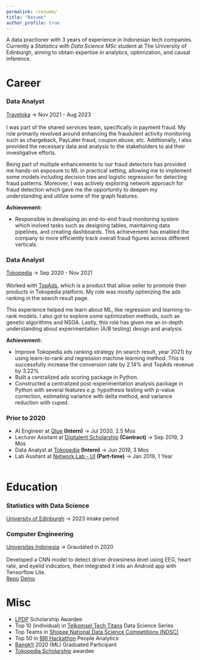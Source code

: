 ```yaml
---
permalink: /resume/
title: "Resume"
author_profile: true
---
```


A data practioner with 3 years of experience in Indonesian tech companies. Currently a _Statistics with Data Science MSc_ student at The University of Edinburgh, aiming to obtain expertise in analytics, optimization, and causal inference.

# Career
### **Data Analyst** 
[Traveloka](https://traveloka.com) &#8594; Nov 2021 - Aug 2023 <br><br>
I was part of the shared services team, specifically in payment fraud. My role primarily revolved around enhancing the fraudulent activity monitoring such as chargeback, PayLater fraud, coupon abuse, etc. Additionally, I also provided the necessary data and analysis to the stakeholders to aid their investigative efforts.

Being part of multiple enhancements to our fraud detectors has provided me hands-on exposure to ML in practical setting, allowing me to implement some models including decision tree and logistic regression for detecting fraud patterns. Moreover, I was actively exploring network approach for fraud detection which gave me the opportunity to deepen my understanding and utilize some of the graph features.

**Achievement:**
- Responsible in developing an end-to-end fraud monitoring system which inolved tasks such as designing tables, maintaining data pipelines, and creating dashboards. This achievement has enabled the company to more efficiently track overall fraud figures across different verticals.

### **Data Analyst**
[Tokopedia](https://tokopedia.com) &#8594; Sep 2020 - Nov 2021 <br><br>
Worked with [TopAds](https://seller.tokopedia.com/edu/about-topads/iklan/), which is a product that allow seller to promote their products in Tokopedia platform. My role was mostly optimizing the ads ranking in the search result page. 

This experience helped me learn about ML, like regression and learning-to-rank models. I also got to explore some optimization methods, such as genetic algorithms and NSGA. Lastly, this role has given me an in-depth understanding about experimentation (A/B testing) design and analysis.

**Achievement:**
- Improve Tokopedia ads ranking strategy (in search result, year 2021) by using learn-to-rank and regression machine learning method. This is successfully increase the conversion rate by 2.14% and TopAds revenue by 3.22%
- Built a centralized ads scoring package in Python.
- Constructed a centralized post-experimentation analysis package in Python with several features _e.g._ hypothesis testing with p-value correction, estimating variance with delta method, and variance reduction with cuped.

### **Prior to 2020**
- AI Engineer at [Qlue](https://www.qlue.co.id/) **(Intern)** &#8594; Jul 2020, 2.5 Mos
- Lecturer Assitant at [Digitalent Scholarship](https://digitalent.kominfo.go.id/) **(Contract)** &#8594; Sep 2019, 3 Mos
- Data Analyst at [Tokopedia](https://tokopedia.com) **(Intern)** &#8594; Jun 2019, 3 Mos
- Lab Assitant at [Network Lab - UI](http://www.ee.ui.ac.id/web/komputer/en/laboratories/#:~:text=Laboratories-,Computer%20Network%20Laboratory,-Computer%20Network%20Laboratory) **(Part-time)** &#8594; Jan 2019, 1 Year
<br><br>

# Education
### **Statistics with Data Science**
[University of Edinburgh](https://ed.ac.uk) &#8594; 2023 intake period <br>

### **Computer Engineering**
[Universitas Indonesia](https://ui.ac.id) &#8594; Graudated in 2020 <br> <br>
Developed a CNN model to detect driver drowsiness level using EEG, heart rate, and eyelid indicators, then integrated it into an Android app with Tensorflow Lite. \
<a href="https://github.com/pascalisnala/drowsiness-detection-cnn-ml" class="btn btn--inverse btn--small">Repo</a>
<a href="https://youtu.be/QmL34nxqLng/" class="btn btn--inverse btn--small">Demo</a> 
<br>

# Misc
- [LPDP](https://lpdp.kemenkeu.go.id/en/) Scholarship Awardee 
- Top 10 (individual) in [Telkomsel Tech Titans](https://www.telkomseltechtitans.com/) Data Science Series
- Top Teams in [Shopee National Data Science Competitions (NDSC)](https://careers.shopee.co.id/ndsc/)
- Top 50 in [BRI Hackathon](https://brihackathon.id/) People Analytics
- [Bangk!t](https://grow.google/intl/id_id/bangkit/) 2020 (ML) Graduated Participant
- [Tokopedia Scholarship](https://sites.google.com/tokopedia.com/tokopediascholarship/home) awardee
